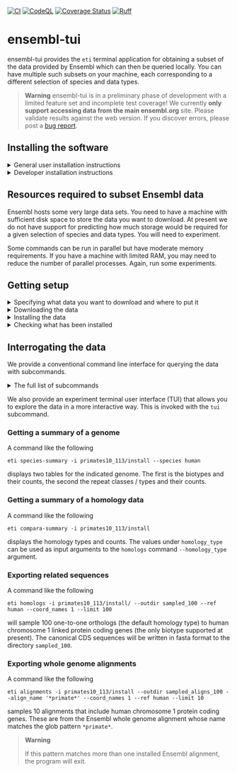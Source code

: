 [![CI](https://github.com/cogent3/ensembl_tui/actions/workflows/testing_develop.yml/badge.svg)](https://github.com/cogent3/ensembl_tui/actions/workflows/testing_develop.yml)
[![CodeQL](https://github.com/cogent3/ensembl_tui/actions/workflows/codeql.yml/badge.svg)](https://github.com/cogent3/ensembl_tui/actions/workflows/codeql.yml)
[![Coverage Status](https://coveralls.io/repos/github/cogent3/ensembl_tui/badge.svg?branch=develop)](https://coveralls.io/github/cogent3/ensembl_tui?branch=develop)
[![Ruff](https://img.shields.io/endpoint?url=https://raw.githubusercontent.com/astral-sh/ruff/main/assets/badge/v2.json)](https://github.com/astral-sh/ruff)

# ensembl-tui

ensembl-tui provides the `eti` terminal application for obtaining a subset of the data provided by Ensembl which can then be queried locally. You can have multiple such subsets on your machine, each corresponding to a different selection of species and data types.

> **Warning**
> ensembl-tui is in a preliminary phase of development with a limited feature set and incomplete test coverage! We currently **only support accessing data from the main ensembl.org** site. Please validate results against the web version. If you discover errors, please post a [bug report](https://github.com/cogent3/ensembl_tui/issues).

## Installing the software

<details>
  <summary>General user installation instructions</summary>

  ```
  $ pip install ensembl-tui
  ```

</details>

<details>
  <summary>Developer installation instructions</summary>
  Fork the repo and clone your fork to your local machine. In the terminal, create either a python virtual environment or a new conda environment and activate it. In that virtual environment

  ```
  $ pip install flit
  ```

  Then do the flit version of a "developer install". (It is basically creating a symlink to the repos source directory.)

  ```
  $ flit install -s --python `which python`
  ```
</details>

## Resources required to subset Ensembl data

Ensembl hosts some very large data sets. You need to have a machine with sufficient disk space to store the data you want to download. At present we do not have support for predicting how much storage would be required for a given selection of species and data types. You will need to experiment.

Some commands can be run in parallel but have moderate memory requirements. If you have a machine with limited RAM, you may need to reduce the number of parallel processes. Again, run some experiments.

## Getting setup

<details>
  <summary>Specifying what data you want to download and where to put it</summary>

  We use a plain text file to indicate the Ensembl domain, release and types of genomic data to download. Start by using the `exportrc` subcommand.

  <!-- [[[cog
  import cog
  from ensembl_tui import cli
  from click.testing import CliRunner
  runner = CliRunner()
  result = runner.invoke(cli.main, ["exportrc", "--help"])
  help = result.output.replace("Usage: main", "Usage: eti")
  cog.out(
      "```\n{}\n```".format(help)
  )
  ]]] -->
  ```
  Usage: eti exportrc [OPTIONS]

    exports sample config and species table to the nominated path

  Options:
    -o, --outpath PATH  Path to directory to export all rc contents.
    --help              Show this message and exit.

  ```
  <!-- [[[end]]] -->

  ```shell
  $ eti exportrc -o ~/Desktop/Outbox/ensembl_download
  ```
  This command creates a `ensembl_download` download directory and writes two plain text files into it:

  1. `species.tsv`: contains the Latin names, common names etc... of the species accessible at ensembl.org website.
  2. `sample.cfg`: a sample configuration file that you can edit to specify the data you want to download.

  The latter file includes comments on how to edit it in order to specify the genomic resources that you want.

</details>

<details>
  <summary>Downloading the data</summary>

  Downloads the data indicated in the config file to a local directory.

  <!-- [[[cog
  import cog
  from ensembl_tui import cli
  from click.testing import CliRunner
  runner = CliRunner()
  result = runner.invoke(cli.main, ["download", "--help"])
  help = result.output.replace("Usage: main", "Usage: eti")
  cog.out(
      "```\n{}\n```".format(help)
  )
  ]]] -->
  ```
  Usage: eti download [OPTIONS]

    download data from Ensembl's ftp site

  Options:
    -c, --configpath PATH  Path to config file specifying databases, (only species
                           or compara at present).
    -d, --debug            Maximum verbosity, and reduces number of downloads,
                           etc...
    -v, --verbose
    --help                 Show this message and exit.

  ```
  <!-- [[[end]]] -->

  For a config file named `config.cfg`, the download command would be:

  ```shell
  $ cd to/directory/with/config.cfg
  $ eti download -c config.cfg
  ```

  > **Note**
  > This is the only step for which the internet is required. Downloads can be interrupted and resumed. The software will delete partially downloaded files.

The download creates a new `.cfg` file inside the download directory. This file is used by the `install` command.

</details>

<details>
  <summary>Installing the data</summary>

Converts the downloaded data into data formats designed to enhance querying performance.

  <!-- [[[cog
  import cog
  from ensembl_tui import cli
  from click.testing import CliRunner
  runner = CliRunner()
  result = runner.invoke(cli.main, ["install", "--help"])
  help = result.output.replace("Usage: main", "Usage: eti")
  cog.out(
      "```\n{}\n```".format(help)
  )
  ]]] -->
  ```
  Usage: eti install [OPTIONS]

    create the local representations of the data

  Options:
    -d, --download PATH       Path to local download directory containing a cfg
                              file.
    -np, --num_procs INTEGER  Number of procs to use.  [default: 1]
    -f, --force_overwrite     Overwrite existing data.
    -v, --verbose
    --help                    Show this message and exit.

  ```
  <!-- [[[end]]] -->

This step can be run in parallel, but the memory requirements will scale with the number of genomes. So we suggest monitoring performance on your system by trying it out on a small number of CPUs to start with. The following command uses 2 CPUs and has been safe on systems with only 16GB of RAM for 10 primate genomes, including homology data and whole genome alignments.

```shell
$ cd to/directory/with/downloaded_data
$ eti install -d downloaded_data -np 2
```

</details>

<details>
  <summary>Checking what has been installed</summary>
This will give a summary of what data has been installed at a provided path.


  <!-- [[[cog
  import cog
  from ensembl_tui import cli
  from click.testing import CliRunner
  runner = CliRunner()
  result = runner.invoke(cli.main, ["installed", "--help"])
  help = result.output.replace("Usage: main", "Usage: eti")
  cog.out(
      "```\n{}\n```".format(help)
  )
  ]]] -->
  ```
  Usage: eti installed [OPTIONS]

    show what is installed

  Options:
    -i, --installed TEXT  Path to root directory of an installation.  [required]
    --help                Show this message and exit.

  ```
  <!-- [[[end]]] -->

</details>

## Interrogating the data

We provide a conventional command line interface for querying the data with subcommands.

<details>
  <summary>The full list of subcommands</summary>

  You can get help on individual subcommands by running `eti <subcommand>` in the terminal.

  <!-- [[[cog
  import cog
  from ensembl_tui import cli
  from click.testing import CliRunner
  runner = CliRunner()
  result = runner.invoke(cli.main)
  help = result.output.replace("Usage: main", "Usage: eti")
  cog.out(
      "```\n{}\n```".format(help)
  )
  ]]] -->
  ```
  Usage: eti [OPTIONS] COMMAND [ARGS]...

    Tools for obtaining and interrogating subsets of https://ensembl.org genomic
    data.

  Options:
    --version  Show the version and exit.
    --help     Show this message and exit.

  Commands:
    tui              Open Textual TUI.
    exportrc         exports sample config and species table to the nominated...
    download         download data from Ensembl's ftp site
    install          create the local representations of the data
    installed        show what is installed
    species-summary  genome summary data for a species
    dump-genes       export meta-data table for genes from one species to...
    compara-summary  summary data for compara
    homologs         exports CDS sequence data in fasta format for homology...
    alignments       export multiple alignments in fasta format for named genes

  ```
  <!-- [[[end]]] -->

</details>

We also provide an experiment terminal user interface (TUI) that allows you to explore the data in a more interactive way. This is invoked with the `tui` subcommand.

### Getting a summary of a genome

A command like the following
```
eti species-summary -i primates10_113/install --species human
```
displays two tables for the indicated genome. The first is the biotypes and their counts, the second the repeat classes / types and their counts.

### Getting a summary of a homology data

A command like the following
```
eti compara-summary -i primates10_113/install
```
displays the homology types and counts. The values under `homology_type` can be used as input arguments to the `homologs` command `--homology_type` argument.

### Exporting related sequences

A command like the following
```
eti homologs -i primates10_113/install/ --outdir sampled_100 --ref human --coord_names 1 --limit 100
```
will sample 100 one-to-one orthologs (the default homology type) to human chromosome 1 linked protein coding genes (the only biotype supported at present). The canonical CDS sequences will be written in fasta format to the directory `sampled_100`.

### Exporting whole genome alignments

A command like the following
```
eti alignments -i primates10_113/install --outdir sampled_aligns_100 --align_name '*primate*' --coord_names 1 --ref human --limit 10
```
samples 10 alignments that include human chromosome 1 protein coding genes. These are from the Ensembl whole genome alignment whose name matches the glob pattern `*primate*`.

> **Warning**
>
> If this pattern matches more than one installed Ensembl alignment, the program will exit.